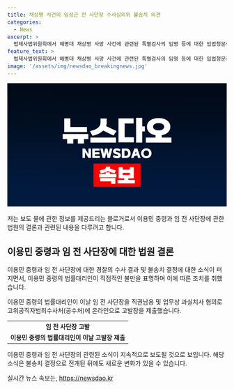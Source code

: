 ```yaml
---
title: 채상병 사건의 임성근 전 사단장 수사심의위 불송치 의견
categories:
  - News
excerpt: >
  법제사법위원회에서 해병대 채상병 사망 사건에 관련된 특별검사의 임명 등에 대한 입법청문회가 열렸다. 경찰 수사심의위원회가 임 전 사단장과 하급 간부 2명을 불송치(무혐의)로 결정했지만, 군 관계자 6명을 송치해야 한다는 결론을 내렸다. 이에 대대의 부대장인 이용민 중령의 측은 불만을 표명하며, 고위공직자범죄수사처(공수처)에 고발장을 제출했다. 사건 발표를 기다리고 있는 상황이다.
feature_text: >
  법제사법위원회에서 해병대 채상병 사망 사건에 관련된 특별검사의 임명 등에 대한 입법청문회가 열렸다. 경찰 수사심의위원회가 임 전 사단장과 하급 간부 2명을 불송치(무혐의)로 결정했지만, 군 관계자 6명을 송치해야 한다는 결론을 내렸다. 이에 대대의 부대장인 이용민 중령의 측은 불만을 표명하며, 고위공직자범죄수사처(공수처)에 고발장을 제출했다. 사건 발표를 기다리고 있는 상황이다.
image: '/assets/img/newsdao_breakingnews.jpg'
---
```


<p><img src="/assets/img/newsdao_breakingnews.jpg" alt="flaretime 속보" /></p>

<p>저는 보도 물에 관한 정보를 제공드리는 블로거로서 이용민 중령과 임 전 사단장에 관한 법원의 결론과 관련된 내용을 다루려고 합니다. </p>

<h2 data-ke-size="size26">이용민 중령과 임 전 사단장에 대한 법원 결론</h2>

<p>이용민 중령과 임 전 사단장에 대한 경찰의 수사 결과 및 불송치 결정에 대한 소식이 퍼지면서, 이용민 중령의 법률대리인이 직접적인 불만을 표명하며 이에 따른 조치를 취했습니다.</p>

<p data-ke-size="size16">이용민 중령의 법률대리인이 이날 임 전 사단장을 직권남용 및 업무상 과실치사 혐의로 고위공직자범죄수사처(공수처)에 온라인으로 고발장을 제출했습니다.</p>

<table>
  <tr>
    <td style="text-align: center; height: 17px;"><b>임 전 사단장 고발</b></td>
  </tr>
  <tr>
    <td style="text-align: center; height: 17px;"><b>이용민 중령의 법률대리인이 이날 고발장 제출</b></td>
  </tr>
</table>

<p>이용민 중령과 임 전 사단장의 관련된 소식이 지속적으로 보도될 것으로 보입니다. 해당 소식은 불송치 결정으로 전개된 뒤에도 새로운 변화가 있을 수 있습니다.</p>
실시간 뉴스 속보는, <a href="https://newsdao.kr" rel="dofollow">https://newsdao.kr</a>


